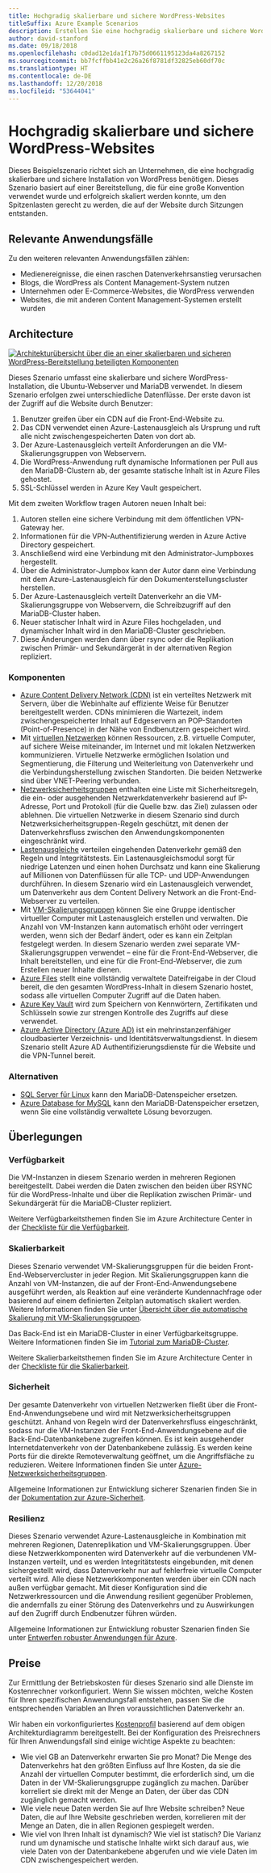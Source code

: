 ```yaml
---
title: Hochgradig skalierbare und sichere WordPress-Websites
titleSuffix: Azure Example Scenarios
description: Erstellen Sie eine hochgradig skalierbare und sichere WordPress-Website für Medienereignisse.
author: david-stanford
ms.date: 09/18/2018
ms.openlocfilehash: c0dad12e1da1f17b75d0661195123da4a8267152
ms.sourcegitcommit: bb7fcffbb41e2c26a26f8781df32825eb60df70c
ms.translationtype: HT
ms.contentlocale: de-DE
ms.lasthandoff: 12/20/2018
ms.locfileid: "53644041"
---
```

# <a name="highly-scalable-and-secure-wordpress-website"></a>Hochgradig skalierbare und sichere WordPress-Websites

Dieses Beispielszenario richtet sich an Unternehmen, die eine hochgradig skalierbare und sichere Installation von WordPress benötigen. Dieses Szenario basiert auf einer Bereitstellung, die für eine große Konvention verwendet wurde und erfolgreich skaliert werden konnte, um den Spitzenlasten gerecht zu werden, die auf der Website durch Sitzungen entstanden.

## <a name="relevant-use-cases"></a>Relevante Anwendungsfälle

Zu den weiteren relevanten Anwendungsfällen zählen:

- Medienereignisse, die einen raschen Datenverkehrsanstieg verursachen
- Blogs, die WordPress als Content Management-System nutzen
- Unternehmen oder E-Commerce-Websites, die WordPress verwenden
- Websites, die mit anderen Content Management-Systemen erstellt wurden

## <a name="architecture"></a>Architecture

[![Architekturübersicht über die an einer skalierbaren und sicheren WordPress-Bereitstellung beteiligten Komponenten](media/secure-scalable-wordpress.png)](media/secure-scalable-wordpress.png#lightbox)

Dieses Szenario umfasst eine skalierbare und sichere WordPress-Installation, die Ubuntu-Webserver und MariaDB verwendet. In diesem Szenario erfolgen zwei unterschiedliche Datenflüsse. Der erste davon ist der Zugriff auf die Website durch Benutzer:

1. Benutzer greifen über ein CDN auf die Front-End-Website zu.
2. Das CDN verwendet einen Azure-Lastenausgleich als Ursprung und ruft alle nicht zwischengespeicherten Daten von dort ab.
3. Der Azure-Lastenausgleich verteilt Anforderungen an die VM-Skalierungsgruppen von Webservern.
4. Die WordPress-Anwendung ruft dynamische Informationen per Pull aus den MariaDB-Clustern ab, der gesamte statische Inhalt ist in Azure Files gehostet.
5. SSL-Schlüssel werden in Azure Key Vault gespeichert.

Mit dem zweiten Workflow tragen Autoren neuen Inhalt bei:

1. Autoren stellen eine sichere Verbindung mit dem öffentlichen VPN-Gateway her.
2. Informationen für die VPN-Authentifizierung werden in Azure Active Directory gespeichert.
3. Anschließend wird eine Verbindung mit den Administrator-Jumpboxes hergestellt.
4. Über die Administrator-Jumpbox kann der Autor dann eine Verbindung mit dem Azure-Lastenausgleich für den Dokumenterstellungscluster herstellen.
5. Der Azure-Lastenausgleich verteilt Datenverkehr an die VM-Skalierungsgruppe von Webservern, die Schreibzugriff auf den MariaDB-Cluster haben.
6. Neuer statischer Inhalt wird in Azure Files hochgeladen, und dynamischer Inhalt wird in den MariaDB-Cluster geschrieben.
7. Diese Änderungen werden dann über rsync oder die Replikation zwischen Primär- und Sekundärgerät in der alternativen Region repliziert.

### <a name="components"></a>Komponenten

- [Azure Content Delivery Network (CDN)](/azure/cdn/cdn-overview) ist ein verteiltes Netzwerk mit Servern, über die Webinhalte auf effiziente Weise für Benutzer bereitgestellt werden. CDNs minimieren die Wartezeit, indem zwischengespeicherter Inhalt auf Edgeservern an POP-Standorten (Point-of-Presence) in der Nähe von Endbenutzern gespeichert wird.
- Mit [virtuellen Netzwerken](/azure/virtual-network/virtual-networks-overview) können Ressourcen, z.B. virtuelle Computer, auf sichere Weise miteinander, im Internet und mit lokalen Netzwerken kommunizieren. Virtuelle Netzwerke ermöglichen Isolation und Segmentierung, die Filterung und Weiterleitung von Datenverkehr und die Verbindungsherstellung zwischen Standorten. Die beiden Netzwerke sind über VNET-Peering verbunden.
- [Netzwerksicherheitsgruppen](/azure/virtual-network/security-overview) enthalten eine Liste mit Sicherheitsregeln, die ein- oder ausgehenden Netzwerkdatenverkehr basierend auf IP-Adresse, Port und Protokoll (für die Quelle bzw. das Ziel) zulassen oder ablehnen. Die virtuellen Netzwerke in diesem Szenario sind durch Netzwerksicherheitsgruppen-Regeln geschützt, mit denen der Datenverkehrsfluss zwischen den Anwendungskomponenten eingeschränkt wird.
- [Lastenausgleiche](/azure/load-balancer/load-balancer-overview) verteilen eingehenden Datenverkehr gemäß den Regeln und Integritätstests. Ein Lastenausgleichsmodul sorgt für niedrige Latenzen und einen hohen Durchsatz und kann eine Skalierung auf Millionen von Datenflüssen für alle TCP- und UDP-Anwendungen durchführen. In diesem Szenario wird ein Lastenausgleich verwendet, um Datenverkehr aus dem Content Delivery Network an die Front-End-Webserver zu verteilen.
- Mit [VM-Skalierungsgruppen][docs-vmss] können Sie eine Gruppe identischer virtueller Computer mit Lastenausgleich erstellen und verwalten. Die Anzahl von VM-Instanzen kann automatisch erhöht oder verringert werden, wenn sich der Bedarf ändert, oder es kann ein Zeitplan festgelegt werden. In diesem Szenario werden zwei separate VM-Skalierungsgruppen verwendet – eine für die Front-End-Webserver, die Inhalt bereitstellen, und eine für die Front-End-Webserver, die zum Erstellen neuer Inhalte dienen.
- [Azure Files](/azure/storage/files/storage-files-introduction) stellt eine vollständig verwaltete Dateifreigabe in der Cloud bereit, die den gesamten WordPress-Inhalt in diesem Szenario hostet, sodass alle virtuellen Computer Zugriff auf die Daten haben.
- [Azure Key Vault](/azure/key-vault/key-vault-overview) wird zum Speichern von Kennwörtern, Zertifikaten und Schlüsseln sowie zur strengen Kontrolle des Zugriffs auf diese verwendet.
- [Azure Active Directory (Azure AD)](/azure/active-directory/fundamentals/active-directory-whatis) ist ein mehrinstanzenfähiger cloudbasierter Verzeichnis- und Identitätsverwaltungsdienst. In diesem Szenario stellt Azure AD Authentifizierungsdienste für die Website und die VPN-Tunnel bereit.

### <a name="alternatives"></a>Alternativen

- [SQL Server für Linux](/azure/virtual-machines/linux/sql/sql-server-linux-virtual-machines-overview) kann den MariaDB-Datenspeicher ersetzen.
- [Azure Database for MySQL](/azure/mysql/overview) kann den MariaDB-Datenspeicher ersetzen, wenn Sie eine vollständig verwaltete Lösung bevorzugen.

## <a name="considerations"></a>Überlegungen

### <a name="availability"></a>Verfügbarkeit

Die VM-Instanzen in diesem Szenario werden in mehreren Regionen bereitgestellt. Dabei werden die Daten zwischen den beiden über RSYNC für die WordPress-Inhalte und über die Replikation zwischen Primär- und Sekundärgerät für die MariaDB-Cluster repliziert.

Weitere Verfügbarkeitsthemen finden Sie im Azure Architecture Center in der [Checkliste für die Verfügbarkeit][availability].

### <a name="scalability"></a>Skalierbarkeit

Dieses Szenario verwendet VM-Skalierungsgruppen für die beiden Front-End-Webservercluster in jeder Region. Mit Skalierungsgruppen kann die Anzahl von VM-Instanzen, die auf der Front-End-Anwendungsebene ausgeführt werden, als Reaktion auf eine veränderte Kundennachfrage oder basierend auf einem definierten Zeitplan automatisch skaliert werden. Weitere Informationen finden Sie unter [Übersicht über die automatische Skalierung mit VM-Skalierungsgruppen][docs-vmss-autoscale].

Das Back-End ist ein MariaDB-Cluster in einer Verfügbarkeitsgruppe. Weitere Informationen finden Sie im [Tutorial zum MariaDB-Cluster][mariadb-tutorial].

Weitere Skalierbarkeitsthemen finden Sie im Azure Architecture Center in der [Checkliste für die Skalierbarkeit][scalability].

### <a name="security"></a>Sicherheit

Der gesamte Datenverkehr von virtuellen Netzwerken fließt über die Front-End-Anwendungsebene und wird mit Netzwerksicherheitsgruppen geschützt. Anhand von Regeln wird der Datenverkehrsfluss eingeschränkt, sodass nur die VM-Instanzen der Front-End-Anwendungsebene auf die Back-End-Datenbankebene zugreifen können. Es ist kein ausgehender Internetdatenverkehr von der Datenbankebene zulässig. Es werden keine Ports für die direkte Remoteverwaltung geöffnet, um die Angriffsfläche zu reduzieren. Weitere Informationen finden Sie unter [Azure-Netzwerksicherheitsgruppen][docs-nsg].

Allgemeine Informationen zur Entwicklung sicherer Szenarien finden Sie in der [Dokumentation zur Azure-Sicherheit][security].

### <a name="resiliency"></a>Resilienz

Dieses Szenario verwendet Azure-Lastenausgleiche in Kombination mit mehreren Regionen, Datenreplikation und VM-Skalierungsgruppen. Über diese Netzwerkkomponenten wird Datenverkehr auf die verbundenen VM-Instanzen verteilt, und es werden Integritätstests eingebunden, mit denen sichergestellt wird, dass Datenverkehr nur auf fehlerfreie virtuelle Computer verteilt wird. Alle diese Netzwerkkomponenten werden über ein CDN nach außen verfügbar gemacht. Mit dieser Konfiguration sind die Netzwerkressourcen und die Anwendung resilient gegenüber Problemen, die andernfalls zu einer Störung des Datenverkehrs und zu Auswirkungen auf den Zugriff durch Endbenutzer führen würden.

Allgemeine Informationen zur Entwicklung robuster Szenarien finden Sie unter [Entwerfen robuster Anwendungen für Azure][resiliency].

## <a name="pricing"></a>Preise

Zur Ermittlung der Betriebskosten für dieses Szenario sind alle Dienste im Kostenrechner vorkonfiguriert. Wenn Sie wissen möchten, welche Kosten für Ihren spezifischen Anwendungsfall entstehen, passen Sie die entsprechenden Variablen an Ihren voraussichtlichen Datenverkehr an.

Wir haben ein vorkonfiguriertes [Kostenprofil][pricing] basierend auf dem obigen Architekturdiagramm bereitgestellt. Bei der Konfiguration des Preisrechners für Ihren Anwendungsfall sind einige wichtige Aspekte zu beachten:

- Wie viel GB an Datenverkehr erwarten Sie pro Monat? Die Menge des Datenverkehrs hat den größten Einfluss auf Ihre Kosten, da sie die Anzahl der virtuellen Computer bestimmt, die erforderlich sind, um die Daten in der VM-Skalierungsgruppe zugänglich zu machen. Darüber korreliert sie direkt mit der Menge an Daten, der über das CDN zugänglich gemacht werden.
- Wie viele neue Daten werden Sie auf Ihre Website schreiben? Neue Daten, die auf Ihre Website geschrieben werden, korrelieren mit der Menge an Daten, die in allen Regionen gespiegelt werden.
- Wie viel von Ihren Inhalt ist dynamisch? Wie viel ist statisch? Die Varianz rund um dynamische und statische Inhalte wirkt sich darauf aus, wie viele Daten von der Datenbankebene abgerufen und wie viele Daten im CDN zwischengespeichert werden.

<!-- links -->
[architecture]: ./media/architecture-secure-scalable-wordpress.png
[mariadb-tutorial]: /azure/virtual-machines/linux/classic/mariadb-mysql-cluster
[docs-vmss]: /azure/virtual-machine-scale-sets/overview
[docs-vmss-autoscale]: /azure/virtual-machine-scale-sets/virtual-machine-scale-sets-autoscale-overview
[docs-nsg]: /azure/virtual-network/security-overview
[security]: /azure/security/
[availability]: ../../checklist/availability.md
[resiliency]: /azure/architecture/resiliency/
[scalability]: /azure/architecture/checklist/scalability
[pricing]: https://azure.com/e/a8c4809dab444c1ca4870c489fbb196b
